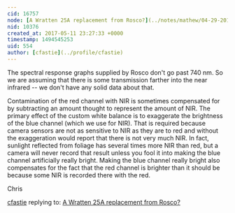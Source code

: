 ```yaml
---
cid: 16757
node: [A Wratten 25A replacement from Rosco?](../notes/mathew/04-29-2014/a-wratten-25a-replacement-from-rosco)
nid: 10376
created_at: 2017-05-11 23:27:33 +0000
timestamp: 1494545253
uid: 554
author: [cfastie](../profile/cfastie)
---
```


The spectral response graphs supplied by Rosco don't go past 740 nm. So we are assuming that there is some transmission farther into the near infrared -- we don't have any solid data about that. 

Contamination of the red channel with NIR is sometimes compensated for by subtracting an amount thought to represent the amount of NIR. The primary effect of the custom white balance is to exaggerate the brightness of the blue channel (which we use for NIR). That is required because camera sensors are not as sensitive to NIR as they are to red and without the exaggeration would report that there is not very much NIR. In fact, sunlight reflected from foliage has several times more NIR than red, but a camera will never record that result unless you fool it into making the blue channel artificially really bright. Making the blue channel really bright also compensates for the fact that the red channel is brighter than it should be because some NIR is recorded there with the red.

Chris

[cfastie](../profile/cfastie) replying to: [A Wratten 25A replacement from Rosco?](../notes/mathew/04-29-2014/a-wratten-25a-replacement-from-rosco)


